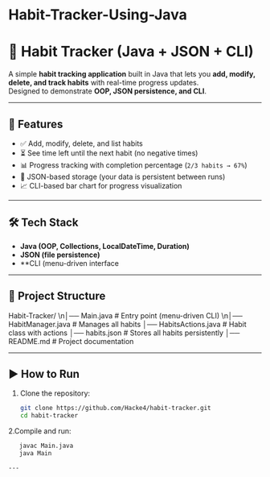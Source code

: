 # Habit-Tracker-Using-Java
# 📌 Habit Tracker (Java + JSON + CLI)

A simple **habit tracking application** built in Java that lets you **add, modify, delete, and track habits** with real-time progress updates.  
Designed to demonstrate **OOP, JSON persistence, and CLI**.

---

## 🚀 Features

- ✅ Add, modify, delete, and list habits  
- ⏳ See time left until the next habit (no negative times)  
- 📊 Progress tracking with completion percentage (`2/3 habits → 67%`)  
- 💾 JSON-based storage (your data is persistent between runs)  
- 📈 CLI-based bar chart for progress visualization  


---

## 🛠️ Tech Stack

- **Java (OOP, Collections, LocalDateTime, Duration)**  
- **JSON (file persistence)**  
- **CLI (menu-driven interface

---

## 📂 Project Structure
Habit-Tracker/
\n│── Main.java # Entry point (menu-driven CLI)
\n│── HabitManager.java # Manages all habits
│── HabitsActions.java # Habit class with actions
│── habits.json # Stores all habits persistently
│── README.md # Project documentation


---

## ▶️ How to Run

1. Clone the repository:
   ```bash
   git clone https://github.com/Hacke4/habit-tracker.git
   cd habit-tracker
2.Compile and run:

```bash
   javac Main.java
   java Main

---







